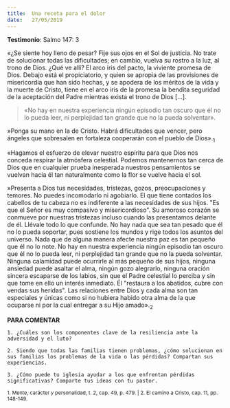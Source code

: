 ```yaml
---
title:  Una receta para el dolor
date:   27/05/2019
---
```


**Testimonio**: Salmo 147: 3 

«¿Se siente hoy lleno de pesar? Fije sus ojos en el Sol de justicia. No trate de solucionar todas las dificultades; en cambio, vuelva su rostro a la luz, al trono de Dios. ¿Qué ve allí? El arco iris del pacto, la viviente promesa de Dios. Debajo está el propiciatorio, y quien se apropia de las provisiones de misericordia que han sido hechas, y se apodera de los méritos de la vida y la muerte de Cristo, tiene en el arco iris de la promesa la bendita seguridad de la aceptación del Padre mientras exista el trono de Dios [...]. 

> «No hay en nuestra experiencia ningún episodio tan oscuro que él no lo pueda leer, ni perplejidad tan grande que no la pueda solventar». 

»Ponga su mano en la de Cristo. Habrá dificultades que vencer, pero ángeles que sobresalen en fortaleza cooperarán con el pueblo de Dios».<sub>1</sub>

«Hagamos el esfuerzo de elevar nuestro espíritu para que Dios nos conceda respirar la atmósfera celestial. Podemos mantenernos tan cerca de Dios que en cualquier prueba inesperada nuestros pensamientos se vuelvan hacia él tan naturalmente como la flor se vuelve hacia el sol. 

»Presenta a Dios tus necesidades, tristezas, gozos, preocupaciones y temores. No puedes incomodarlo ni agobiarlo. El que tiene contados los cabellos de tu cabeza no es indiferente a las necesidades de sus hijos. "Es que el Señor es muy compasivo y misericordioso". Su amoroso corazón se conmueve por nuestras tristezas incluso cuando las presentamos delante de él. Llévale todo lo que confunde. No hay nada que sea tan pesado que él no lo pueda soportar, pues sostiene los mundos y rige todos los asuntos del universo. Nada que de alguna manera afecte nuestra paz es tan pequeño que él no lo note. No hay en nuestra experiencia ningún episodio tan oscuro que él no lo pueda leer, ni perplejidad tan grande que no la pueda solventar. Ninguna calamidad puede ocurrirle al más pequeño de sus hijos, ninguna ansiedad puede asaltar el alma, ningún gozo alegrarlo, ninguna oración sincera escaparse de los labios, sin que el Padre celestial lo perciba y sin que tome en ello un interés inmediato. Él "restaura a los abatidos, cubre con vendas sus heridas". Las relaciones entre Dios y cada alma son tan especiales y únicas como si no hubiera habido otra alma de la que ocuparse ni por la cual entregar a su Hijo amado».<sub>2</sub>

**PARA COMENTAR** 

`1. ¿Cuáles son los componentes clave de la resiliencia ante la adversidad y el luto?`

`2. Siendo que todas las familias tienen problemas, ¿cómo solucionan en sus familias los problemas de la vida o las pérdidas? Compartan sus experiencias.`

`3. ¿Cómo puede tu iglesia ayudar a los que enfrentan pérdidas significativas? Comparte tus ideas con tu pastor.`

<sub>1. Mente, carácter y personalidad, t. 2, cap. 49, p. 479. | 2. El camino a Cristo, cap. 11, pp. 148-149.</sub>